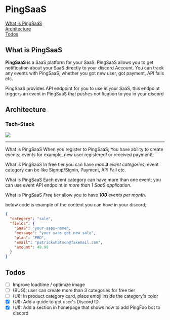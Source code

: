 # PingSaaS

[What is PingSaaS](##what-is-Pingsaas)  
[Architecture](##architecture)  
[Todos](##todos)

## What is PingSaaS

**PingSaaS** is a SaaS platform for your SaaS. PingSaaS allows you to get notification about your SaaS directly to your discord Account. You can track any events with PingSaaS, whether you got new user, got payment, API fails etc.

PingSaaS provides API endpoint for you to use in your SaaS, this endpoint triggers an event in PingSaaS that pushes notification to you in your discord

## Architecture

### Tech-Stack

<p>
  <img src="https://go-skill-icons.vercel.app/api/icons?i=nextjs,ts,tailwindcss,reactquery,hono,prisma,postgresql,clerk,stripe,discordjs&titles=true" />
</p>

---

What is PingSaaS When you register to PingSaaS; You have ability to create events; events for example, new user registered! or received payment!;

What is PingSaaS In free tier you can have _max **3** event categories_; event category can be like Signup/Signin, Payment, API Fail etc.

What is PingSaaS Each event category can have more than one event; you can use event API endpoint in _more than 1 SaaS application_.

What is PingSaaS _Free tier_ allow you to have _**100** events per month_.

below code is example of the content you can have in your discord;

```json
{
  "category": "sale",
  "fields": {
    "SaaS": "your-saas-name",
    "message": "your saas got new sale",
    "plan": "PRO",
    "email": "patrickwhatson@fakemail.com",
    "amount": 49.99
  }
}
```

## Todos

- [ ] Improve loadtime / optimize image
- [ ] (BUG): user can create more than 3 categories for free tier
- [ ] (UI): In product category card, place emoji inside the category's color
- [x] (UI): Add a guide to get user's Discord ID.
- [x] (UI): Add a section in homepage that shows how to add PingFoo bot to discord
